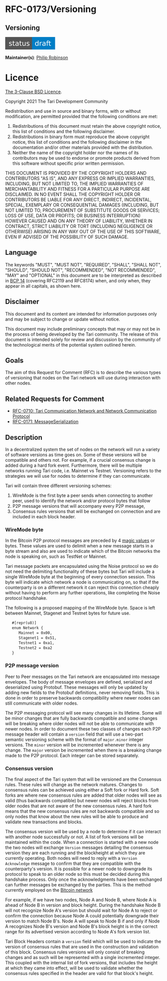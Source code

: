 # RFC-0173/Versioning

## Versioning

![status: draft](theme/images/status-draft.svg)

**Maintainer(s)**: [Philip Robinson](https://github.com/philipr-za)

# Licence

[The 3-Clause BSD Licence](https://opensource.org/licenses/BSD-3-Clause).

Copyright 2021 The Tari Development Community

Redistribution and use in source and binary forms, with or without modification, are permitted provided that the
following conditions are met:

1. Redistributions of this document must retain the above copyright notice, this list of conditions and the following
   disclaimer.
2. Redistributions in binary form must reproduce the above copyright notice, this list of conditions and the following
   disclaimer in the documentation and/or other materials provided with the distribution.
3. Neither the name of the copyright holder nor the names of its contributors may be used to endorse or promote products
   derived from this software without specific prior written permission.

THIS DOCUMENT IS PROVIDED BY THE COPYRIGHT HOLDERS AND CONTRIBUTORS "AS IS", AND ANY EXPRESS OR IMPLIED WARRANTIES,
INCLUDING, BUT NOT LIMITED TO, THE IMPLIED WARRANTIES OF MERCHANTABILITY AND FITNESS FOR A PARTICULAR PURPOSE ARE
DISCLAIMED. IN NO EVENT SHALL THE COPYRIGHT HOLDER OR CONTRIBUTORS BE LIABLE FOR ANY DIRECT, INDIRECT, INCIDENTAL,
SPECIAL, EXEMPLARY OR CONSEQUENTIAL DAMAGES (INCLUDING, BUT NOT LIMITED TO, PROCUREMENT OF SUBSTITUTE GOODS OR
SERVICES; LOSS OF USE, DATA OR PROFITS; OR BUSINESS INTERRUPTION) HOWEVER CAUSED AND ON ANY THEORY OF LIABILITY,
WHETHER IN CONTRACT, STRICT LIABILITY OR TORT (INCLUDING NEGLIGENCE OR OTHERWISE) ARISING IN ANY WAY OUT OF THE USE OF
THIS SOFTWARE, EVEN IF ADVISED OF THE POSSIBILITY OF SUCH DAMAGE.

## Language

The keywords "MUST", "MUST NOT", "REQUIRED", "SHALL", "SHALL NOT", "SHOULD", "SHOULD NOT", "RECOMMENDED", 
"NOT RECOMMENDED", "MAY" and "OPTIONAL" in this document are to be interpreted as described in 
[BCP 14](https://tools.ietf.org/html/bcp14) (covering RFC2119 and RFC8174) when, and only when, they appear in all capitals, as 
shown here.

## Disclaimer

This document and its content are intended for information purposes only and may be subject to change or update
without notice.

This document may include preliminary concepts that may or may not be in the process of being developed by the Tari
community. The release of this document is intended solely for review and discussion by the community of the
technological merits of the potential system outlined herein.

## Goals

The aim of this Request for Comment (RFC) is to describe the various types of versioning that nodes on the Tari network 
will use during interaction with other nodes.

## Related Requests for Comment

- [RFC-0710: Tari Communication Network and Network Communication Protocol](RFC-0170_NetworkCommunicationProtocol.md)
- [RFC-0171: MessageSerialization](RFC-0171_MessageSerialisation.md)

## Description

In a decentralized system the set of nodes on the network will run a variety of software versions as time goes on. Some 
of these versions will be compatible and others not. For example, if a crucial consensus change is added during a hard 
fork event. Furthermore, there will be multiple networks running Tari code, i.e. Mainnet vs Testnet. Versioning refers 
to the strategies we will use for nodes to determine if they can communicate.

Tari will contain three different versioning schemes:
1. WireMode is the first byte a peer sends when connecting to another peer, used to identify the network and/or protocol bytes that follow 
2. P2P message versions that will accompany every P2P message,
3. Consensus rules versions that will be exchanged on connection and are included in each block header.

### WireMode byte
In the Bitcoin P2P protocol messages are preceded by 4 
[magic values](https://en.bitcoin.it/wiki/Protocol_documentation#Common_structures) or bytes. These values are used to 
delimit when a new message starts in a byte stream and also are used to indicate which of the Bitcoin networks the node 
is speaking on, such as TestNet or Mainnet.

Tari message packets are encapsulated using the Noise protocol so we do not need the delimiting functionality of these 
bytes but Tari will include a single WireMode byte at the beginning of every connection session. This byte will indicate 
which network a node is communicating on, so that if the counterparty is on a different network it can reject this 
connection cheaply without having to perform any further operations, like completing the Noise protocol handshake.

The following is a proposed mapping of the WireMode byte. Space is left between Mainnet, Stagenet and Testnet bytes for
future use. 
```rust,ignore
   #[repr(u8)]
   enum Network {
      Mainnet = 0x00,
      Stagenet1 = 0x51,
      Testnet1 = 0xa1,
      Testnet2 = 0xa2
   }
```
### P2P message version
Peer to Peer messages on the Tari network are encapsulated into message envelopes. The body of message envelopes are 
defined, serialized and deserialized using Protobuf. These messages will only be updated by adding new fields to the 
Protobuf definitions, never removing fields. This is done in order to preserve backwards compatibility where newer nodes 
can still communicate with older nodes. 

The P2P messaging protocol will see many changes in its lifetime. Some will be minor changes that are fully backwards 
compatible and some changes will be breaking where older nodes will not be able to communicate with newer nodes. In 
order to document these two classes of changes each P2P message header will contain a `version` field that will use
a two-part semantic versioning scheme with the format of `major.minor` integer versions. The `minor` version will be 
incremented whenever there is any change. The `major` version be incremented when there is a breaking change made to 
the P2P protocol. Each integer can be stored separately.

### Consensus version
The final aspect of the Tari system that will be versioned are the Consensus rules. These rules will change as the 
network matures. Changes to consensus rules can be achieved using either a Soft fork or Hard fork. Soft forks are where 
new consensus rules are added that older nodes will see as valid (thus backwards compatible) but newer nodes will reject 
blocks from older nodes that are not aware of the new consensus rules. A hard fork means that the new consensus rules 
are not backwards compatible and so only nodes that know about the new rules will be able to produce and validate new 
transactions and blocks.

The consensus version will be used by a node to determine if it can interact with another node successfully or not. A 
list of fork versions will be maintained within the code. When a connection is started with a new node the two nodes 
will exchange `Version` messages detailing the consensus version they are each running and the blockheight at which they
are currently operating. Both nodes will need to reply with a `Version Acknowledge` message to confirm that they are 
compatible with the counterparty's version. It is possible for a newer node to downgrade its protocol to speak to an 
older node so this must be decided during this handshake process. Only once the acknowledgments have been exchanged can 
further messages be exchanged by the parties. This is the method currently employed on the 
[Bitcoin network](https://developer.bitcoin.org/devguide/p2p_network.html#connecting-to-peers)

For example, if we have two nodes, Node A and Node B, where Node A is ahead of Node B in version and block height. 
During the handshake Node B will not recognize Node A's version but should wait for Node A to reject or confirm the
connection because Node A could potentially downgrade their version to match Node B's. Node A will speak to Node B if
and only if Node A recognizes Node B's version and Node B's block height is in the correct range for its advertised 
version according to Node A's fork version list.

Tari Block Headers contain a `version` field which will be used to indicate the version of consensus rules that are 
used in the construction and validation of this block. Consensus rules versions will only consist of breaking changes
and as such will be represented with a single incremented integer. This coupled with the internal list of fork versions,
that includes the height at which they came into effect, will be used to validate whether the consensus rules specified 
in the header are valid for that block's height.
